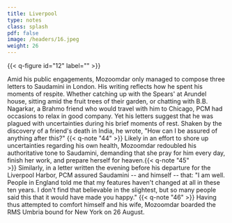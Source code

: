 ```yaml
---
title: Liverpool
type: notes
class: splash
pdf: false
image: /headers/16.jpeg
weight: 26
---
```


{{< q-figure id="12" label="" >}}

Amid his public engagements, Mozoomdar only managed to compose three letters to Saudamini in London. His writing reflects how he spent his moments of respite. Whether catching up with the Spears' at Arundel house, sitting amid the fruit trees of their garden, or chatting with B.B. Nagarkar, a Brahmo friend who would travel with him to Chicago, PCM had occasions to relax in good company. Yet his letters suggest that he was plagued with uncertainties during his brief moments of rest. Shaken by the discovery of a friend's death in India, he wrote, "How can I be assured of anything after this?" {{< q-note "44" >}} Likely in an effort to shore up uncertainties regarding his own health, Mozoomdar redoubled his authoritative tone to Saudamini, demanding that she pray for him every day, finish her work, and prepare herself for heaven.{{< q-note "45" >}} Similarly, in a letter written the evening before his departure for the Liverpool Harbor, PCM assured Saudamini -- and himself -- that: "I am well. People in England told me that my features haven't changed at all in these ten years. I don't find that believable in the slightest, but so many people said this that it would have made you happy." {{< q-note "46" >}} Having thus attempted to comfort himself and his wife, Mozoomdar boarded the RMS Umbria bound for New York on 26 August.
